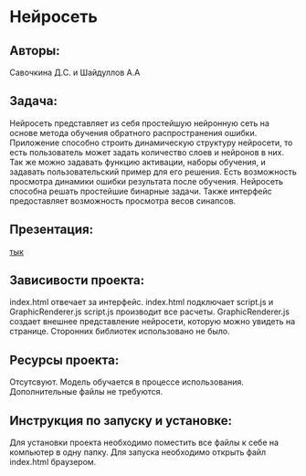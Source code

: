 <h1>Нейросеть</h1>

<h2>Авторы:</h2> 
Савочкина Д.С. и Шайдуллов А.А

<h2>Задача:</h2>
Нейросеть представляет из себя простейшую нейронную сеть на основе метода обучения обратного распространения ошибки. Приложение способно строить динамическую структуру нейросети, то есть пользователь может задать количество слоев и нейронов в них.  Так же можно задавать функцию активации, наборы обучения, и задавать пользовательский пример для его решения. Есть возможность просмотра динамики ошибки результата после обучения. Нейросеть способна решать простейшие бинарные задачи. Также интерфейс предоставляет возможность просмотра весов синапсов.

<h2>Презентация:</h2>
<a href="https://disk.yandex.ru/i/T1Ba4n_QgEekAw">тык</a>

<h2>Зависивости проекта:</h2>
index.html отвечает за интерфейс.
index.html подключает script.js и GraphicRenderer.js
script.js производит все расчеты.
GraphicRenderer.js создает внешнее представление нейросети, которую можно увидеть на странице.
Сторонних библиотек использовано не было.

<h2>Ресурсы проекта:</h2>
Отсутсвуют. Модель обучается в процессе использования. Дополнительные файлы не требуются.

<h2>Инструкция по запуску и установке:</h2>
Для установки проекта необходимо поместить все файлы к себе на компьютер в одну папку.
Для запуска необходимо открыть файл index.html браузером.


